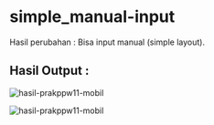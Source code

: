 # simple_manual-input

Hasil perubahan :
Bisa input manual (simple layout).

## Hasil Output :
![hasil-prakppw11-mobil](https://raw.githubusercontent.com/Itsnope/Kuliah/main/PPW/ppw11_(kelas)/coba_manual-input/form.png)

![hasil-prakppw11-mobil](https://raw.githubusercontent.com/Itsnope/Kuliah/main/PPW/ppw11_(kelas)/coba_manual-input/hasil.png)